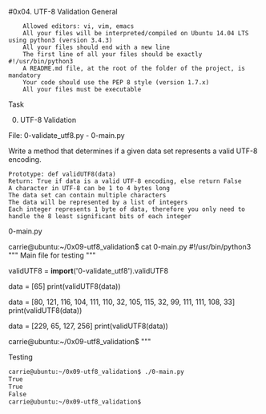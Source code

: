 #0x04. UTF-8 Validation
General

        Allowed editors: vi, vim, emacs
        All your files will be interpreted/compiled on Ubuntu 14.04 LTS using python3 (version 3.4.3)
        All your files should end with a new line
        The first line of all your files should be exactly #!/usr/bin/python3
        A README.md file, at the root of the folder of the project, is mandatory
        Your code should use the PEP 8 style (version 1.7.x)
        All your files must be executable

Task

0. UTF-8 Validation

File: 0-validate_utf8.py - 0-main.py

Write a method that determines if a given data set represents a valid UTF-8 encoding.

    Prototype: def validUTF8(data)
    Return: True if data is a valid UTF-8 encoding, else return False
    A character in UTF-8 can be 1 to 4 bytes long
    The data set can contain multiple characters
    The data will be represented by a list of integers
    Each integer represents 1 byte of data, therefore you only need to handle the 8 least significant bits of each integer

0-main.py

carrie@ubuntu:~/0x09-utf8_validation$ cat 0-main.py
#!/usr/bin/python3
"""
Main file for testing
"""

validUTF8 = __import__('0-validate_utf8').validUTF8

data = [65]
print(validUTF8(data))

data = [80, 121, 116, 104, 111, 110, 32, 105, 115, 32, 99, 111, 111, 108, 33]
print(validUTF8(data))

data = [229, 65, 127, 256]
print(validUTF8(data))

carrie@ubuntu:~/0x09-utf8_validation$
"""


Testing

```sh
carrie@ubuntu:~/0x09-utf8_validation$ ./0-main.py
True
True
False
carrie@ubuntu:~/0x09-utf8_validation$

